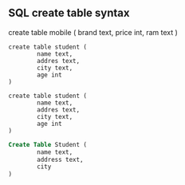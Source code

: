 ## SQL create table syntax
create table mobile (
        brand text,
        price int,
        ram text
)

```
create table student (
        name text,
        addres text,
        city text,
        age int
)
```

```
create table student (
        name text,
        addres text, 
        city text,
        age int
)
```

``` sql
Create Table Student (
        name text,
        address text,
        city
)
```